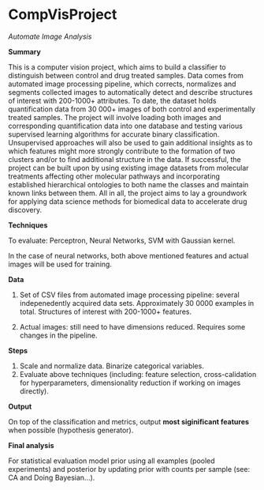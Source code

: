 CompVisProject
==============

*Automate Image Analysis*

**Summary**

This is a computer vision project, which aims to build a classifier to distinguish between control and drug treated samples. Data comes from automated image processing pipeline, which corrects, normalizes and segments collected images to automatically detect and describe structures of interest with 200-1000+ attributes. To date, the dataset holds quantification data from 30 000+ images of both control and experimentally treated samples. The project will involve loading both images and corresponding quantification data into one database and testing various supervised learning algorithms for accurate binary classification. Unsupervised approaches will also be used to gain additional insights as to which features might more strongly contribute to the formation of two clusters and/or to find additional structure in the data. If successful, the project can be built upon by using existing image datasets from molecular treatments affecting other molecular pathways and incorporating established hierarchical ontologies to both name the classes and maintain known links between them. All in all, the project aims to lay a groundwork for applying data science methods for biomedical data to accelerate drug discovery. 


**Techniques** 

To evaluate: Perceptron, Neural Networks, SVM with Gaussian kernel.

In the case of neural networks, both above mentioned features and actual images will be used for training.

**Data**

1. Set of CSV files from automated image processing pipeline: several indepenedently acquired data sets. Approximately 30 0000 examples in total. Structures of interest with 200-1000+ features.

2. Actual images: still need to have dimensions reduced. Requires some changes in the pipeline.


**Steps**

1. Scale and normalize data. Binarize categorical variables.
2. Evaluate above techniques (including: feature selection, cross-calidation for hyperparameters, dimensionality reduction if working on images directly).
                                                                                                                                                                            
**Output**

On top of the classification and metrics, output **most siginificant features** when possible (hypothesis generator).

**Final analysis**

For statistical evaluation model prior using all examples (pooled experiments) and posterior by updating prior with counts per sample (see: CA and Doing Bayesian...).

